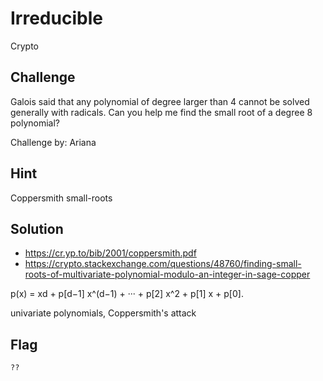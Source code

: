 # Irreducible
Crypto

## Challenge 

Galois said that any polynomial of degree larger than 4 cannot be solved generally with radicals. Can you help me find the small root of a degree 8 polynomial?

Challenge by: Ariana

## Hint
Coppersmith small-roots

## Solution

- https://cr.yp.to/bib/2001/coppersmith.pdf
- https://crypto.stackexchange.com/questions/48760/finding-small-roots-of-multivariate-polynomial-modulo-an-integer-in-sage-copper


p(x) = xd + p[d−1] x^(d−1) + ··· + p[2] x^2 + p[1] x + p[0].


univariate polynomials, Coppersmith's attack


## Flag

	??